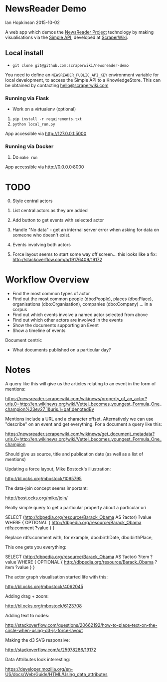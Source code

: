# NewsReader Demo
 Ian Hopkinson 2015-10-02

 A web app which demos the [NewsReader Project](http://www.newsreader-project.eu/) technology by making visualisations via the [Simple API](https://newsreader.scraperwiki.com/), developed at [ScraperWiki](https://scraperwiki.com). 

## Local install

* `git clone git@github.com:scraperwiki/newsreader-demo`

You need to define an `NEWSREADER_PUBLIC_API_KEY` environment variable for local development, to access the
Simple API to a KnowledgeStore. This can be obtained by contacting hello@scraperwiki.com

### Running via Flask

* Work on a virtualenv (optional)
1. `pip install -r requirements.txt`
2. `python local_run.py`

App accessible via http://127.0.0.1:5000

### Running via Docker

1. Do `make run`

App accessible via http://0.0.0.0:8000

# TODO

0. Style central actors
2. List central actors as they are added
3. Add button to get events with selected actor

4. Handle "No data" - get an internal server error when asking for data on someone who doesn't exist.
8. Events involving both actors 
7. Force layout seems to start some way off screen... this looks like a fix: http://stackoverflow.com/a/19176409/19172

# Workflow Overview

* Find the most common types of actor
* Find out the most common people (dbo:People), places (dbo:Place), organisations (dbo:Organisation), companies (dbo:Company) ... in a corpus
* Find out which events involve a named actor selected from above
* Find out which other actors are involved in the events
* Show the documents supporting an Event
* Show a timeline of events

Document centric

* What documents published on a particular day?


# Notes

A query like this will give us the articles relating to an event in the form of mentions:

https://newsreader.scraperwiki.com/wikinews/property_of_an_actor?uris.0=http://en.wikinews.org/wiki/Vettel_becomes_youngest_Formula_One_champion%23ev27_1&uris.1=gaf:denotedBy

Mentions include a URL and a character offset. Alternatively we can use "describe" on an event and get everything. For a document a query like this:

https://newsreader.scraperwiki.com/wikinews/get_document_metadata?uris.0=http://en.wikinews.org/wiki/Vettel_becomes_youngest_Formula_One_champion

Should give us source, title and publication date (as well as a list of mentions)


Updating a force layout, Mike Bostock's illustration:

http://bl.ocks.org/mbostock/1095795

The data-join concept seems important:

http://bost.ocks.org/mike/join/

Really simple query to get a particular property about a particular uri

SELECT (<http://dbpedia.org/resource/Barack_Obama> AS ?actor) ?value
WHERE {
  OPTIONAL { <http://dbpedia.org/resource/Barack_Obama> rdfs:comment ?value }
}

Replace rdfs:comment with, for example, dbo:birthDate, dbo:birthPlace,

This one gets you everything:

SELECT (<http://dbpedia.org/resource/Barack_Obama> AS ?actor) ?item ?value
WHERE {
  OPTIONAL { <http://dbpedia.org/resource/Barack_Obama> ?item ?value }
}

The actor graph visualisation started life with this:

http://bl.ocks.org/mbostock/4062045

Adding drag + zoom:

http://bl.ocks.org/mbostock/6123708

Adding text to nodes:

http://stackoverflow.com/questions/20662192/how-to-place-text-on-the-circle-when-using-d3-js-force-layout

Making the d3 SVG responsive:

http://stackoverflow.com/a/25978286/19172

Data Attributes look interesting:

https://developer.mozilla.org/en-US/docs/Web/Guide/HTML/Using_data_attributes